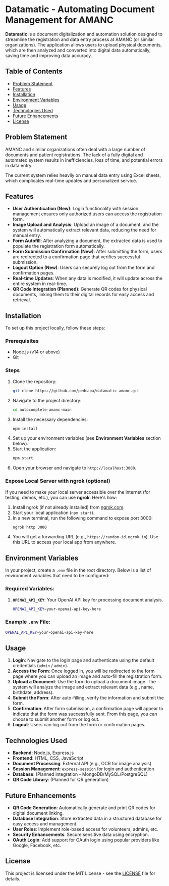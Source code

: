 # **Datamatic - Automating Document Management for AMANC**

**Datamatic** is a document digitalization and automation solution designed to streamline the registration and data entry process at AMANC (or similar organizations). The application allows users to upload physical documents, which are then analyzed and converted into digital data automatically, saving time and improving data accuracy.

## **Table of Contents**

- [Problem Statement](#problem-statement)
- [Features](#features)
- [Installation](#installation)
- [Environment Variables](#environment-variables)
- [Usage](#usage)
- [Technologies Used](#technologies-used)
- [Future Enhancements](#future-enhancements)
- [License](#license)

## **Problem Statement**

AMANC and similar organizations often deal with a large number of documents and patient registrations. The lack of a fully digital and automated system results in inefficiencies, loss of time, and potential errors in data entry.

The current system relies heavily on manual data entry using Excel sheets, which complicates real-time updates and personalized service.

## **Features**

- **User Authentication (New)**: Login functionality with session management ensures only authorized users can access the registration form.
- **Image Upload and Analysis**: Upload an image of a document, and the system will automatically extract relevant data, reducing the need for manual entry.
- **Form Autofill**: After analyzing a document, the extracted data is used to populate the registration form automatically.
- **Form Submission Confirmation (New)**: After submitting the form, users are redirected to a confirmation page that verifies successful submission.
- **Logout Option (New)**: Users can securely log out from the form and confirmation pages.
- **Real-time Updates**: When any data is modified, it will update across the entire system in real-time.
- **QR Code Integration (Planned)**: Generate QR codes for physical documents, linking them to their digital records for easy access and retrieval.

## **Installation**

To set up this project locally, follow these steps:

### **Prerequisites**

- Node.js (v14 or above)
- Git

### **Steps**

1. Clone the repository:
   ```bash
   git clone https://github.com/pedcapa/datamatic-amanc.git
   ```
2. Navigate to the project directory:
   ```bash
   cd autocomplete-amanc-main
   ```
3. Install the necessary dependencies:
   ```bash
   npm install
   ```
4. Set up your environment variables (see **Environment Variables** section below).
5. Start the application:
   ```bash
   npm start
   ```
6. Open your browser and navigate to `http://localhost:3000`.

### **Expose Local Server with ngrok (optional)**

If you need to make your local server accessible over the internet (for testing, demos, etc.), you can use **ngrok**. Here's how:

1. Install ngrok (if not already installed) from [ngrok.com](https://ngrok.com/).
2. Start your local application (`npm start`).
3. In a new terminal, run the following command to expose port 3000:
   ```bash
   ngrok http 3000
   ```
4. You will get a forwarding URL (e.g., `https://random-id.ngrok.io`). Use this URL to access your local app from anywhere.

## **Environment Variables**

In your project, create a `.env` file in the root directory. Below is a list of environment variables that need to be configured:

### **Required Variables**:

1. **`OPENAI_API_KEY`**: Your OpenAI API key for processing document analysis.

   ```bash
   OPENAI_API_KEY=your-openai-api-key-here
   ```

### **Example `.env` File**:

```bash
OPENAI_API_KEY=your-openai-api-key-here
```

## **Usage**

1. **Login**: Navigate to the login page and authenticate using the default credentials (`admin` / `admin`).
2. **Access the Form**: Once logged in, you will be redirected to the form page where you can upload an image and auto-fill the registration form.
3. **Upload a Document**: Use the form to upload a document image. The system will analyze the image and extract relevant data (e.g., name, birthdate, address).
4. **Submit the Form**: After auto-filling, verify the information and submit the form.
5. **Confirmation**: After form submission, a confirmation page will appear to indicate that the form was successfully sent. From this page, you can choose to submit another form or log out.
6. **Logout**: Users can log out from the form or confirmation pages.

## **Technologies Used**

- **Backend**: Node.js, Express.js
- **Frontend**: HTML, CSS, JavaScript
- **Document Processing**: External API (e.g., OCR for image analysis)
- **Session Management**: `express-session` for login and authentication
- **Database**: (Planned integration - MongoDB/MySQL/PostgreSQL)
- **QR Code Library**: (Planned for QR generation)

## **Future Enhancements**

- **QR Code Generation**: Automatically generate and print QR codes for digital document linking.
- **Database Integration**: Store extracted data in a structured database for easy access and management.
- **User Roles**: Implement role-based access for volunteers, admins, etc.
- **Security Enhancements**: Secure sensitive data using encryption.
- **OAuth Login**: Add support for OAuth login using popular providers like Google, Facebook, etc.

## **License**

This project is licensed under the MIT License - see the [LICENSE](LICENSE) file for details.
